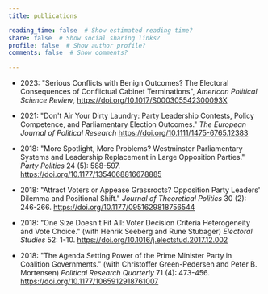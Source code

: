 ```yaml
---
title: publications

reading_time: false  # Show estimated reading time?
share: false  # Show social sharing links?
profile: false  # Show author profile?
comments: false  # Show comments?

---
```

- 2023: "Serious Conflicts with Benign Outcomes? The Electoral Consequences of Conflictual Cabinet Terminations", *American Political Science Review*, https://doi.org/10.1017/S000305542300093X

- 2021: "Don't Air Your Dirty Laundry: Party Leadership Contests, Policy Competence, and Parliamentary
Election Outcomes." *The European Journal of Political Research* https://doi.org/10.1111/1475-6765.12383

- 2018: "More Spotlight, More Problems? Westminster Parliamentary Systems and Leadership Replacement
in Large Opposition Parties." *Party Politics* 24 (5): 588-597. https://doi.org/10.1177/1354068816678885

- 2018: "Attract Voters or Appease Grassroots? Opposition Party Leaders' Dilemma and Positional
Shift." *Journal of Theoretical Politics* 30 (2): 246-266. https://doi.org/10.1177/0951629818756544

- 2018: "One Size Doesn't Fit All: Voter Decision Criteria Heterogeneity and Vote Choice." (with
Henrik Seeberg and Rune Stubager) *Electoral Studies* 52: 1-10. https://doi.org/10.1016/j.electstud.2017.12.002

- 2018: "The Agenda Setting Power of the Prime Minister Party in Coalition Governments." (with
Christoffer Green-Pedersen and Peter B. Mortensen) *Political Research Quarterly* 71 (4): 473-456. https://doi.org/10.1177/1065912918761007
